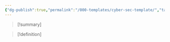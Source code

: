 ```yaml
---
{"dg-publish":true,"permalink":"/000-templates/cyber-sec-template/","tags":["CyberSecurity"]}
---
```


> [!summary] 
> 


> [!definition] 
> 

